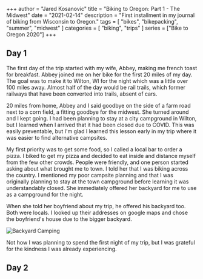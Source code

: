 +++
author = "Jared Kosanovic"
title = "Biking to Oregon: Part 1 - The Midwest"
date = "2021-02-14"
description = "First installment in my journal of biking from Wisconsin to Oregon."
tags = [
    "bikes",
    "bikepacking",
    "summer",
    "midwest"
]
categories = [
    "biking",
    "trips"
]
series = ["Bike to Oregon 2020"]
+++

## Day 1

The first day of the trip started with my wife, Abbey, making me french toast for breakfast.
Abbey joined me on her bike for the first 20 miles of my day.
The goal was to make it to Wilton, WI for the night which was a little over 100 miles away.
Almost half of the day would be rail trails, which former railways that have been converted into trails, absent of cars.

20 miles from home, Abbey and I said goodbye on the side of a farm road next to a corn field, a fitting goodbye for the midwest.
She turned around and I kept going.
I had been planning to stay at a city campground in Wilton, but I learned when I arrived that it had been closed due to COVID.
This was easily preventable, but I'm glad I learned this lesson early in my trip where it was easier to find alternative campsites.

My first priority was to get some food, so I called a local bar to order a pizza.
I biked to get my pizza and decided to eat inside and distance myself from the few other crowds.
People were friendly, and one person started asking about what brought me to town.
I told her that I was biking across the country.
I mentioned my poor campsite planning and that I was originally planning to stay at the town campground before learning it was understandably closed.
She immediately offered her backyard for me to use as a campground for the night.

When she told her boyfriend about my trip, he offered his backyard too.
Both were locals.
I looked up their addresses on google maps and chose the boyfriend's house due to the bigger backyard.

![Backyard Camping](/images/bike-to-oregon-2020/backyard-camping.jpg)

Not how I was planning to spend the first night of my trip, but I was grateful for the kindness I was already experiencing.

## Day 2

